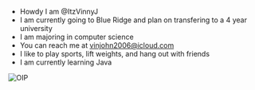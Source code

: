 - Howdy I am @ItzVinnyJ
- I am currently going to Blue Ridge and plan on transfering to a 4 year university
- I am majoring in computer science
- You can reach me at vinjohn2006@icloud.com
- I like to play sports, lift weights, and hang out with friends
- I am currently learning Java


![OIP](https://github.com/user-attachments/assets/038de202-be91-4075-bafe-88cac0e69b76)
